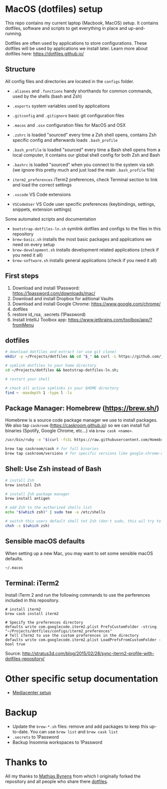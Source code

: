 # MacOS (dotfiles) setup

This repo contains my current laptop (Macbook, MacOS) setup. It contains dotfiles, software and scripts to get everything in place and up-and-running.

Dotfiles are often used by applications to store configurations. These dotfiles will be used by applications we install later.
Learn more about dotfiles here: https://dotfiles.github.io/

## Structure

All config files and directories are located in the `configs` folder.

- `.aliases` and `.functions` handy shorthands for common commands, used by the shells (bash and Zsh)
- `.exports` system variables used by applications
- `.gitconfig` and `.gitignore` basic git configuration files
- `.macos` and `.osx` configuration files for MacOS and OSX

- `.zshrc` is loaded "sourced" every time a Zsh shell opens, contains Zsh specific config and afterwards loads `.bash_profile`
- `.bash_profile` is loaded "sourced" every time a Bash shell opens from a local computer, it contains our global shell config for both Zsh and Bash
- `.bashrc` is loaded "sourced" when you connect to the system via ssh (we ignore this pretty much and just load the main `.bash_profile` file)
- `iterm2_preferences` iTerm2 preferences, check Terminal section to link and load the correct settings
- `.vscode` VS Code extensions
- `VSCodeUser` VS Code user specific preferences (keybindings, settings, snippets, extension settings)

Some automated scripts and documentation

- `bootstrap-dotfiles-ln.sh` symlink dotfiles and configs to the files in this repository
- `brew-basic.sh` installs the most basic packages and applications we need on every setup
- `brew-development.sh` installs development related applications (check if you need it all)
- `brew-software.sh` installs general applications (check if you need it all)

## First steps

1. Download and install 1Password: https://1password.com/downloads/mac/
1. Download and install Dropbox for aditional Vaults
1. Download and install Google Chrome: https://www.google.com/chrome/
1. dotfiles
1. restore id_rsa, .secrets (1Password)
1. Install IntelliJ Toolbox app: https://www.jetbrains.com/toolbox/app/?fromMenu

## dotfiles

```bash
# download dotfiles and extract (or use git clone)
mkdir -p ~/Projects/dotfiles && cd "$_" && curl -L https://github.com/jeroenvdb/dotfiles/tarball/master | tar -xzv --strip-components 1

# symlink dotfiles to your home directory
cd ~/Projects/dotfiles && bootstrap-dotfiles-ln.sh;

# restart your shell

# check all active symlinks in your $HOME directory
find ~ -maxdepth 1 -type l -ls
```

## Package Manager: Homebrew (https://brew.sh/)

Homebrew is a source code package manager we use to install packages. We also tap `caskroom` (https://caskroom.github.io) so we can install full binaries (Spotify, Google Chrome, etc...) via `brew cask <name>`.

```bash
/usr/bin/ruby -e "$(curl -fsSL https://raw.githubusercontent.com/Homebrew/install/master/install)"

brew tap caskroom/cask # for full binaries
brew tap caskroom/versions # for specific versions like google-chrome-canary
```

## Shell: Use Zsh instead of Bash

```bash
# install Zsh
brew install Zsh

# install Zsh package manager
brew install antigen

# add Zsh to the authorized shells list
echo "$(which zsh)" | sudo tee -a /etc/shells

# switch this users default shell tot Zsh (don't sudo, this wil try to change the root shell)
chsh -s $(which zsh)
```

## Sensible macOS defaults

When setting up a new Mac, you may want to set some sensible macOS defaults.

```bash
~/.macos
```

## Terminal: iTerm2

Install iTerm 2 and run the following commands to use the perferences included in this repository.

```
# install iterm2
brew cask install iterm2

# Specify the preferences directory
defaults write com.googlecode.iterm2.plist PrefsCustomFolder -string "~/Projects/dotfiles/configs/iterm2_preferences"
# Tell iTerm2 to use the custom preferences in the directory
defaults write com.googlecode.iterm2.plist LoadPrefsFromCustomFolder -bool true

```

Source: http://stratus3d.com/blog/2015/02/28/sync-iterm2-profile-with-dotfiles-repository/

# Other specific setup documentation

- [Mediacenter setup](mediacenter.md)

# Backup

- Update the `brew-*.sh` files: remove and add packages to keep this up-to-date. You can use `brew list` and `brew cask list`
- `.secrets` to 1Password
- Backup Insomnia workspaces to 1Password

# Thanks to

All my thanks to [Mathias Bynens](https://mathiasbynens.be/) from which I originally forked the repository and all people who share there [dotfiles](https://dotfiles.github.io/).
